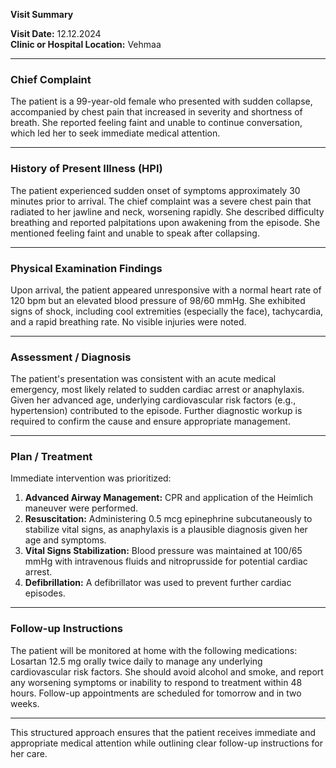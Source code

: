 

**Visit Summary**

**Visit Date:** 12.12.2024  
**Clinic or Hospital Location:** Vehmaa  

---

### **Chief Complaint**
The patient is a 99-year-old female who presented with sudden collapse, accompanied by chest pain that increased in severity and shortness of breath. She reported feeling faint and unable to continue conversation, which led her to seek immediate medical attention.

---

### **History of Present Illness (HPI)**
The patient experienced sudden onset of symptoms approximately 30 minutes prior to arrival. The chief complaint was a severe chest pain that radiated to her jawline and neck, worsening rapidly. She described difficulty breathing and reported palpitations upon awakening from the episode. She mentioned feeling faint and unable to speak after collapsing.

---

### **Physical Examination Findings**
Upon arrival, the patient appeared unresponsive with a normal heart rate of 120 bpm but an elevated blood pressure of 98/60 mmHg. She exhibited signs of shock, including cool extremities (especially the face), tachycardia, and a rapid breathing rate. No visible injuries were noted.

---

### **Assessment / Diagnosis**
The patient's presentation was consistent with an acute medical emergency, most likely related to sudden cardiac arrest or anaphylaxis. Given her advanced age, underlying cardiovascular risk factors (e.g., hypertension) contributed to the episode. Further diagnostic workup is required to confirm the cause and ensure appropriate management.

---

### **Plan / Treatment**
Immediate intervention was prioritized:
1. **Advanced Airway Management:** CPR and application of the Heimlich maneuver were performed.
2. **Resuscitation:** Administering 0.5 mcg epinephrine subcutaneously to stabilize vital signs, as anaphylaxis is a plausible diagnosis given her age and symptoms.
3. **Vital Signs Stabilization:** Blood pressure was maintained at 100/65 mmHg with intravenous fluids and nitroprusside for potential cardiac arrest.
4. **Defibrillation:** A defibrillator was used to prevent further cardiac episodes.

---

### **Follow-up Instructions**
The patient will be monitored at home with the following medications: Losartan 12.5 mg orally twice daily to manage any underlying cardiovascular risk factors. She should avoid alcohol and smoke, and report any worsening symptoms or inability to respond to treatment within 48 hours. Follow-up appointments are scheduled for tomorrow and in two weeks.

---

This structured approach ensures that the patient receives immediate and appropriate medical attention while outlining clear follow-up instructions for her care.